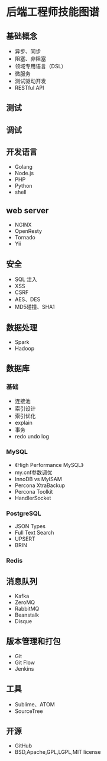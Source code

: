 #  后端工程师技能图谱
## 基础概念
- 异步、同步
- 阻塞、非阻塞
- 领域专用语言（DSL）
- 微服务
- 测试驱动开发
- RESTful API

## 测试

## 调试

## 开发语言
- Golang
- Node.js
- PHP
- Python
- shell

## web server
- NGINX
- OpenResty
- Tornado
- Yii

## 安全
- SQL 注入
- XSS
- CSRF
- AES、DES
- MD5碰撞、SHA1

## 数据处理
- Spark
- Hadoop

## 数据库
### 基础
- 连接池
- 索引设计
- 索引优化
- explain
- 事务
- redo undo log

### MySQL
- 《High Performance MySQL》
- my.cnf参数调优
- InnoDB vs MyISAM
- Percona XtraBackup
- Percona Toolkit
- HandlerSocket

### PostgreSQL
- JSON Types
- Full Text Search
- UPSERT
- BRIN

### Redis

## 消息队列
- Kafka
- ZeroMQ
- RabbitMQ
- Beanstalk
- Disque

## 版本管理和打包
- Git
- Git Flow
- Jenkins

## 工具
- Sublime、ATOM
- SourceTree

## 开源
- GitHub
- BSD,Apache,GPL,LGPL,MIT license
